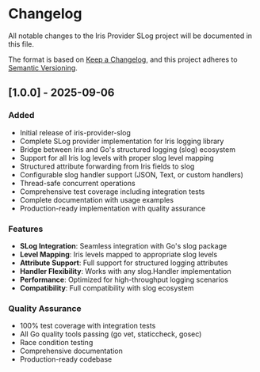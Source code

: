 # Changelog

All notable changes to the Iris Provider SLog project will be documented in this file.

The format is based on [Keep a Changelog](https://keepachangelog.com/en/1.0.0/),
and this project adheres to [Semantic Versioning](https://semver.org/spec/v2.0.0.html).

## [1.0.0] - 2025-09-06

### Added
- Initial release of iris-provider-slog
- Complete SLog provider implementation for Iris logging library
- Bridge between Iris and Go's structured logging (slog) ecosystem
- Support for all Iris log levels with proper slog level mapping
- Structured attribute forwarding from Iris fields to slog
- Configurable slog handler support (JSON, Text, or custom handlers)
- Thread-safe concurrent operations
- Comprehensive test coverage including integration tests
- Complete documentation with usage examples
- Production-ready implementation with quality assurance

### Features
- **SLog Integration**: Seamless integration with Go's slog package
- **Level Mapping**: Iris levels mapped to appropriate slog levels
- **Attribute Support**: Full support for structured logging attributes
- **Handler Flexibility**: Works with any slog.Handler implementation
- **Performance**: Optimized for high-throughput logging scenarios
- **Compatibility**: Full compatibility with slog ecosystem

### Quality Assurance
- 100% test coverage with integration tests
- All Go quality tools passing (go vet, staticcheck, gosec)
- Race condition testing
- Comprehensive documentation
- Production-ready codebase
